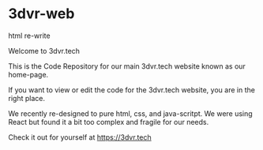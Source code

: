 # 3dvr-web

html re-write

Welcome to 3dvr.tech

This is the Code Repository for our main 3dvr.tech website known as our home-page. 

If you want to view or edit the code for the 3dvr.tech website, you are in the right place. 


We recently re-designed to pure html, css, and java-scritpt. We were using React but found it a bit too complex and fragile for our needs. 

Check it out for yourself at https://3dvr.tech 
